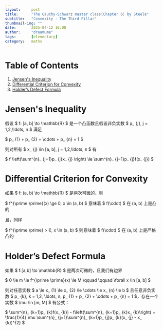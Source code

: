 ```yaml
---
layout:     post
title:      "The Cauchy-Schwarz master class(Chapter 6) by Steele"
subtitle:   "Convexity - The Third Pillar"
thumbnail-img: ""
date:       2025-04-12 16:00
author:     "dreamume"
tags: 		[elementary]
category:   maths
---
```

<head>
    <script src="https://cdn.mathjax.org/mathjax/latest/MathJax.js?config=TeX-AMS-MML_HTMLorMML" type="text/javascript"></script>
    <script type="text/x-mathjax-config">
        MathJax.Hub.Config({
            tex2jax: {
            skipTags: ['script', 'noscript', 'style', 'textarea', 'pre'],
            inlineMath: [['$','$']]
            }
        });
    </script>
</head>

# Table of Contents

1.  [Jensen's Inequality](#orgb2c192c)
2.  [Differential Criterion for Convexity](#orga288ce4)
3.  [Holder’s Defect Formula](#org2074783)


<a id="orgb2c192c"></a>

# Jensen's Inequality

假设 $ f: [a, b] \\to \\mathbb{R} $ 是一个凸函数且假设非负实数 $ p_ {j}, j = 1,2,\\ldots, n $ 满足

$ p_ {1} + p_ {2} + \\cdots + p_ {n} = 1 $

则对所有 $ x_ {j} \\in [a, b], j = 1,2,\\ldots, n $ 有

$ f \\left(\\sum^{n}_ {j=1}p_ {j}x_ {j} \\right) \\le \\sum^{n}_ {j=1}p_ {j}f(x_ {j}) $


<a id="orga288ce4"></a>

# Differential Criterion for Convexity

如果 $ f: (a, b) \\to \\mathbb{R} $ 是两次可微的，则

$ f^{\\prime \\prime}(x) \\ge 0, x \\in (a, b) $ 意味着 $ f(\\cdot) $ 在 (a, b) 上是凸的

且，同样

$ f^{\\prime \\prime} > 0, x \\in (a, b) $ 则意味着 $ f(\\cdot) $ 在 (a, b) 上是严格凸的


<a id="org2074783"></a>

# Holder’s Defect Formula

如果 $ f:[a,b] \\to \\mathbb{R} $ 是两次可微的，且我们有边界

$ 0 \\le m \\le f^{\\prime \\prime}(x) \\le M \\qquad \\qquad \\forall x \\in [a, b] $

则对任意实数 $ a \\le x_ {1} \\le x_ {2} \\le \\cdots \\le x_ {n} \\le b $ 且任意非负实数 $ p_ {k}, k = 1,2, \\ldots, n, p_ {1} + p_ {2} + \\cdots + p_ {n} = 1 $，存在一个实数 $ \\mu \\in [m, M] $ 有公式：

$ \\sum^{n}_ {k=1}p_ {k}f(x_ {k}) - f\\left(\\sum^{n}_ {k=1}p_ {k}x_ {k}\\right) = \\frac{1}{4} \\mu \\sum^{n}_ {j=1}\\sum^{n}_ {k=1}p_ {j}p_ {k}(x_ {j} - x_ {k})^{2} $
